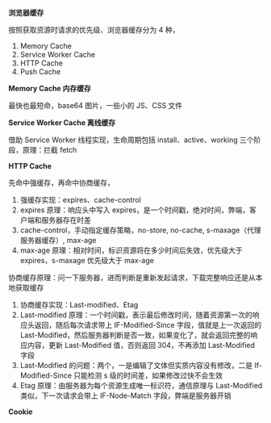 **浏览器缓存**

按照获取资源时请求的优先级、浏览器缓存分为 4 种，

1. Memory Cache
2. Service Worker Cache
3. HTTP Cache
4. Push Cache

**Memory Cache 内存缓存**

最快也最短命，base64 图片，一些小的 JS、CSS 文件

**Service Worker Cache 离线缓存**

借助 Service Worker 线程实现，生命周期包括 install、active、working 三个阶段，原理：拦截 fetch

**HTTP Cache**

先命中强缓存，再命中协商缓存，

1. 强缓存实现：expires、cache-control
2. expires 原理：响应头中写入 expires，是一个时间戳，绝对时间，弊端，客户端和服务器存在时差
3. cache-control，手动指定缓存策略，no-store, no-cache, s-maxage（代理服务器缓存）, max-age
4. max-age 原理：相对时间，标识资源将在多少时间后失效，优先级大于 expires，s-maxage 优先级大于 max-age

协商缓存原理：问一下服务器，进而判断是重新发起请求，下载完整响应还是从本地获取缓存

1. 协商缓存实现：Last-modified、Etag
2. Last-modified 原理：一个时间戳，表示最后修改时间，随着资源第一次的响应头返回，随后每次请求带上 IF-Modified-Since 字段，值就是上一次返回的 Last-Modified，然后服务器判断是否一致，如果变化了，就会返回完整的响应内容，更新 Last-Modified 值，否则返回 304，不再添加 Last-Modified 字段
3. Last-Modified 的问题：两个，一是编辑了文体但实质内容没有修改，二是 If-Modified-Since 只能检测 s 级的时间差，如果修改过快不会生效
4. Etag 原理：由服务器为每个资源生成唯一标识符，通信原理与 Last-Modified 类似，下一次请求会带上 IF-Node-Match 字段，弊端是服务器开销

**Cookie**
